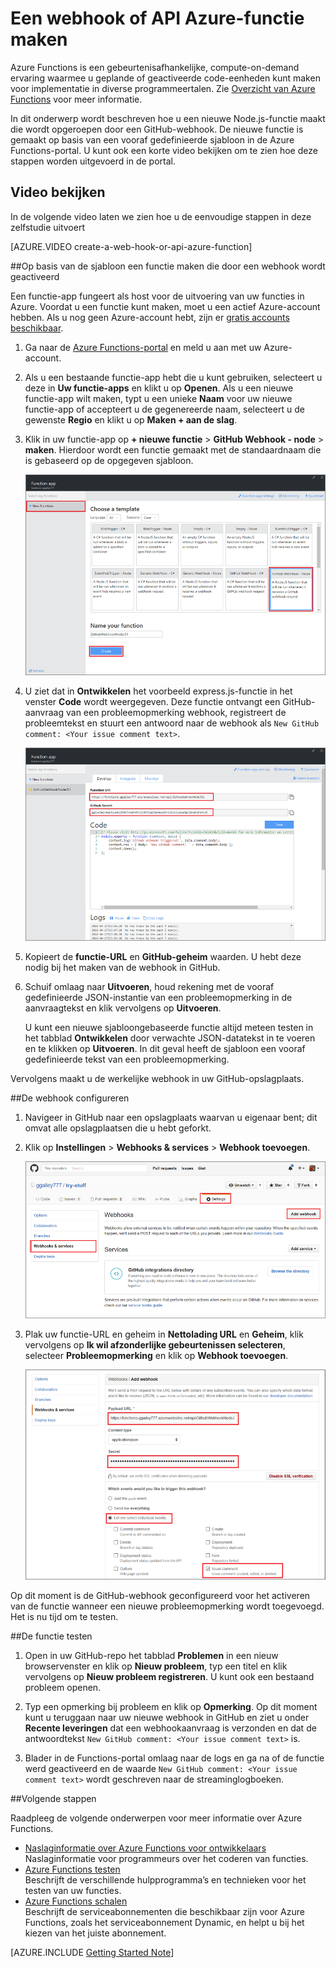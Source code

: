 <properties
   pageTitle="Een webhook of API Azure Function maken | Microsoft Azure"
   description="Gebruik Azure Functions voor het maken van een functie die wordt opgeroepen door een WebHook of API-aanroep."
   services="azure-functions"
   documentationCenter="na"
   authors="ggailey777"
   manager="erikre"
   editor=""
   tags=""
   />

<tags
   ms.service="functions"
   ms.devlang="multiple"
   ms.topic="get-started-article"
   ms.tgt_pltfrm="multiple"
   ms.workload="na"
   ms.date="08/30/2016"
   ms.author="glenga"/>
   

# Een webhook of API Azure-functie maken

Azure Functions is een gebeurtenisafhankelijke, compute-on-demand ervaring waarmee u geplande of geactiveerde code-eenheden kunt maken voor implementatie in diverse programmeertalen. Zie [Overzicht van Azure Functions](functions-overview.md) voor meer informatie.

In dit onderwerp wordt beschreven hoe u een nieuwe Node.js-functie maakt die wordt opgeroepen door een GitHub-webhook. De nieuwe functie is gemaakt op basis van een vooraf gedefinieerde sjabloon in de Azure Functions-portal. U kunt ook een korte video bekijken om te zien hoe deze stappen worden uitgevoerd in de portal.

## Video bekijken

In de volgende video laten we zien hoe u de eenvoudige stappen in deze zelfstudie uitvoert 

[AZURE.VIDEO create-a-web-hook-or-api-azure-function]

##Op basis van de sjabloon een functie maken die door een webhook wordt geactiveerd

Een functie-app fungeert als host voor de uitvoering van uw functies in Azure. Voordat u een functie kunt maken, moet u een actief Azure-account hebben. Als u nog geen Azure-account hebt, zijn er [gratis accounts beschikbaar](https://azure.microsoft.com/free/). 

1. Ga naar de [Azure Functions-portal](https://functions.azure.com/signin) en meld u aan met uw Azure-account.

2. Als u een bestaande functie-app hebt die u kunt gebruiken, selecteert u deze in **Uw functie-apps** en klikt u op **Openen**. Als u een nieuwe functie-app wilt maken, typt u een unieke **Naam** voor uw nieuwe functie-app of accepteert u de gegenereerde naam, selecteert u de gewenste **Regio** en klikt u op **Maken + aan de slag**. 

3. Klik in uw functie-app op **+ nieuwe functie** > **GitHub Webhook - node** > **maken**. Hierdoor wordt een functie gemaakt met de standaardnaam die is gebaseerd op de opgegeven sjabloon. 

    ![een nieuwe GitHub-webhookfunctie maken](./media/functions-create-a-web-hook-or-api-function/functions-create-new-github-webhook.png) 

4. U ziet dat in **Ontwikkelen** het voorbeeld express.js-functie in het venster **Code** wordt weergegeven. Deze functie ontvangt een GitHub-aanvraag van een probleemopmerking webhook, registreert de probleemtekst en stuurt een antwoord naar de webhook als `New GitHub comment: <Your issue comment text>`.


    ![een nieuwe GitHub-webhookfunctie maken](./media/functions-create-a-web-hook-or-api-function/functions-new-webhook-in-portal.png) 

5. Kopieert de **functie-URL** en **GitHub-geheim** waarden. U hebt deze nodig bij het maken van de webhook in GitHub. 

6. Schuif omlaag naar **Uitvoeren**, houd rekening met de vooraf gedefinieerde JSON-instantie van een probleemopmerking in de aanvraagtekst en klik vervolgens op **Uitvoeren**. 
 
    U kunt een nieuwe sjabloongebaseerde functie altijd meteen testen in het tabblad **Ontwikkelen** door verwachte JSON-datatekst in te voeren en te klikken op **Uitvoeren**. In dit geval heeft de sjabloon een vooraf gedefinieerde tekst van een probleemopmerking. 
 
Vervolgens maakt u de werkelijke webhook in uw GitHub-opslagplaats.

##De webhook configureren

1. Navigeer in GitHub naar een opslagplaats waarvan u eigenaar bent; dit omvat alle opslagplaatsen die u hebt geforkt.
 
2. Klik op **Instellingen** > **Webhooks & services** > **Webhook toevoegen**.

    ![een nieuwe GitHub-webhookfunctie maken](./media/functions-create-a-web-hook-or-api-function/functions-create-new-github-webhook-2.png)   

3. Plak uw functie-URL en geheim in **Nettolading URL** en **Geheim**, klik vervolgens op **Ik wil afzonderlijke gebeurtenissen selecteren**, selecteer **Probleemopmerking** en klik op **Webhook toevoegen**.

    ![Een nieuwe GitHub-webhookfunctie maken](./media/functions-create-a-web-hook-or-api-function/functions-create-new-github-webhook-3.png) 

Op dit moment is de GitHub-webhook geconfigureerd voor het activeren van de functie wanneer een nieuwe probleemopmerking wordt toegevoegd.  
Het is nu tijd om te testen.

##De functie testen

1. Open in uw GitHub-repo het tabblad **Problemen** in een nieuw browservenster en klik op **Nieuw probleem**, typ een titel en klik vervolgens op **Nieuw probleem registreren**. U kunt ook een bestaand probleem openen.

2. Typ een opmerking bij probleem en klik op **Opmerking**. Op dit moment kunt u teruggaan naar uw nieuwe webhook in GitHub en ziet u onder **Recente leveringen** dat een webhookaanvraag is verzonden en dat de antwoordtekst `New GitHub comment: <Your issue comment text>` is.

3. Blader in de Functions-portal omlaag naar de logs en ga na of de functie werd geactiveerd en de waarde `New GitHub comment: <Your issue comment text>` wordt geschreven naar de streaminglogboeken.


##Volgende stappen

Raadpleeg de volgende onderwerpen voor meer informatie over Azure Functions.

+ [Naslaginformatie over Azure Functions voor ontwikkelaars](functions-reference.md)  
Naslaginformatie voor programmeurs over het coderen van functies.
+ [Azure Functions testen](functions-test-a-function.md)  
Beschrijft de verschillende hulpprogramma’s en technieken voor het testen van uw functies.
+ [Azure Functions schalen](functions-scale.md)  
Beschrijft de serviceabonnementen die beschikbaar zijn voor Azure Functions, zoals het serviceabonnement Dynamic, en helpt u bij het kiezen van het juiste abonnement.  


[AZURE.INCLUDE [Getting Started Note](../../includes/functions-get-help.md)]



<!--HONumber=Sep16_HO4-->


